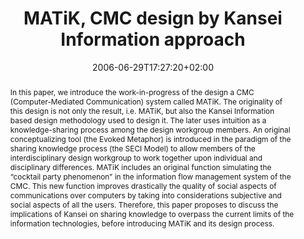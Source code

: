 ---
members: ["PLevy"]
slug: MATiK-CMC-design-by-kansei-information-approach
title: "MATiK, CMC design by Kansei Information approach"
layout: single
searchFilter: Publication
searchWeight: 8
publitype: inproceedings
subsection: conference
institution:
    logo: Tsukuba
    short: 'U. of Tsukuba'
    web: "https://www.tsukuba.ac.jp/"
    name: "University of Tsukuba"
kansei: true
researchpage: true
research: 
    -  kansei
chaire: false
date: 2006-06-29T17:27:20+02:00
citation:
    authors:
        1: ["Levy", "Pierre", "P."]
        2: ["Yamanaka", "Toshimasa", "T."]
    title: "MATiK – CMC design by Kansei Information approach"
    proceedings: "the Proceedings of Kansei Engineering and Intelligent Systems - KEIS'06"
    year: 2006
    firstpage: "CD"
    publisher: ["Japanese Society of Kansei Engineering", "Aizu, Japan"]
reference: "Lévy, P., & Yamanaka, T. (2006). MATiK – CMC design by Kansei Information approach. the Proceedings of Kansei Engineering and Intelligent Systems - KEIS'06 ([on CD]). Aizu, Japan"
abstract: "In this paper, we introduce the work-in-progress of the design a CMC (Computer-Mediated Communication) system called MATiK. The originality of this design is not only the result, i.e. MATiK, but also the Kansei Information based design methodology used to design it. The later uses intuition as a knowledge-sharing process among the design workgroup members. An original conceptualizing tool (the Evoked Metaphor) is introduced in the paradigm of the sharing knowledge process (the SECI Model) to allow members of the interdisciplinary design workgroup to work together upon individual and disciplinary differences. MATiK includes an original function simulating the “cocktail party phenomenon” in the information flow management system of the CMC. This new function improves drastically the quality of social aspects of communications over computers by taking into considerations subjective and social aspects of all the users. Therefore, this paper proposes to discuss the implications of Kansei on sharing knowledge to overpass the current limits of the information technologies, before introducing MATiK and its design process."
link:
    1: ["paper", "paper", "https://1drv.ms/b/s!AnQx_v88q65Qv4QUjHow-W1pOCdvxA?e=gEJFgr"]
---